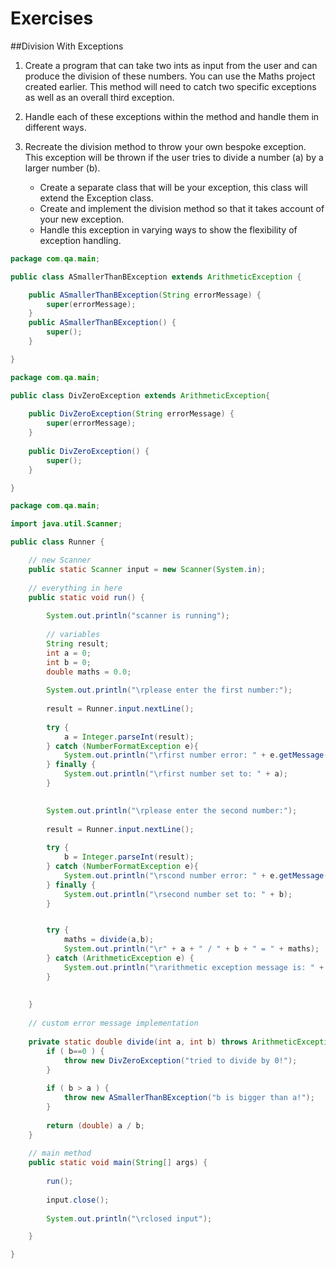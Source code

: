 # Exercises

##Division With Exceptions

1. Create a program that can take two ints as input from the user and can produce the division of these numbers.
You can use the Maths project created earlier.
This method will need to catch two specific exceptions as well as an overall third exception.

2. Handle each of these exceptions within the method and handle them in different ways.

3. Recreate the division method to throw your own bespoke exception.
This exception will be thrown if the user tries to divide a number (a) by a larger number (b).
	* Create a separate class that will be your exception, this class will extend the Exception class.
	* Create and implement the division method so that it takes account of your new exception.
	* Handle this exception in varying ways to show the flexibility of exception handling.

```Java
package com.qa.main;

public class ASmallerThanBException extends ArithmeticException {

	public ASmallerThanBException(String errorMessage) {
        super(errorMessage);
    }
	public ASmallerThanBException() {
        super();
    }

}
```

```Java
package com.qa.main;

public class DivZeroException extends ArithmeticException{
	
	public DivZeroException(String errorMessage) {
        super(errorMessage);
    }
	
	public DivZeroException() {
        super();
    }

}

```

```Java
package com.qa.main;

import java.util.Scanner;

public class Runner {

	// new Scanner
	public static Scanner input = new Scanner(System.in);
	
	// everything in here
	public static void run() {
		
		System.out.println("scanner is running");
		
		// variables
		String result;
		int a = 0;
		int b = 0;
		double maths = 0.0;
		
		System.out.println("\rplease enter the first number:");
		
		result = Runner.input.nextLine();
		
		try {
			a = Integer.parseInt(result);
		} catch (NumberFormatException e){
			System.out.println("\rfirst number error: " + e.getMessage());
		} finally {
			System.out.println("\rfirst number set to: " + a);
		}
		

		System.out.println("\rplease enter the second number:");
		
		result = Runner.input.nextLine();
		
		try {
			b = Integer.parseInt(result);
		} catch (NumberFormatException e){
			System.out.println("\rscond number error: " + e.getMessage());
		} finally {
			System.out.println("\rsecond number set to: " + b);
		}


		try {
			maths = divide(a,b);
			System.out.println("\r" + a + " / " + b + " = " + maths);
		} catch (ArithmeticException e) {
			System.out.println("\rarithmetic exception message is: " + e.getMessage());
		}	
		
		
	}
	
	// custom error message implementation
	
	private static double divide(int a, int b) throws ArithmeticException {
		if ( b==0 ) {
			throw new DivZeroException("tried to divide by 0!");
		}
		
		if ( b > a ) {
			throw new ASmallerThanBException("b is bigger than a!");
		}
		
		return (double) a / b;
	}
	
	// main method
	public static void main(String[] args) {
		
		run();
		
		input.close();
		
		System.out.println("\rclosed input");

	}

}

```